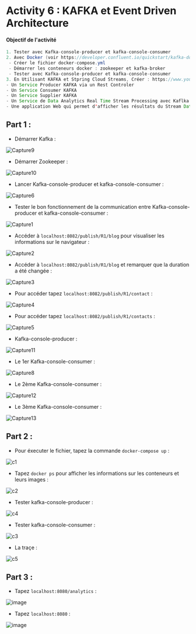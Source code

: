 # Activity 6 : KAFKA et Event Driven Architecture


#### Objectif de l'activité
```java
1. Tester avec Kafka-console-producer et kafka-console-consumer
2. Avec Docker (voir https://developer.confluent.io/quickstart/kafka-docker/) https://www.youtube.com/watch?v=9O1Kuk2xXO8
 - Créer le fichier docker-compose.yml
 - Démarrer les conteneurs docker : zookeeper et kafka-broker
 - Tester avec Kafka-console-producer et kafka-console-consumer
3. En Utilisant KAFKA et Stpring Cloud Streams, Créer : https://www.youtube.com/watch?v=eo8pSWpj2os&authuser=0
- Un Service Producer KAFKA via un Rest Controler
- Un Service Consumer KAFKA
- Un Service Supplier KAFKA
- Un Service de Data Analytics Real Time Stream Processing avec Kaflka Streams
- Une application Web qui permet d'afficher les résultats du Stream Data Analytics en temps réel
```

## Part 1 :

- Démarrer Kafka :
  
![Capture9](https://github.com/WebProjDeveloper/JEE_All_Activities/assets/125798807/36ec3759-330b-42eb-8c40-6ea77a48f74d)


- Démarrer Zookeeper :
  
![Capture10](https://github.com/WebProjDeveloper/JEE_All_Activities/assets/125798807/34edfb9e-0817-4ddf-8341-c80056a16a1a)


- Lancer Kafka-console-producer et kafka-console-consumer :
  
![Capture6](https://github.com/WebProjDeveloper/JEE_All_Activities/assets/125798807/905ee285-d128-4acd-9558-e18b67caa373)


- Tester le bon fonctionnement de la communication entre Kafka-console-producer et kafka-console-consumer :
  
![Capture1](https://github.com/WebProjDeveloper/JEE_All_Activities/assets/125798807/dde1f529-a087-408e-95e4-3b6562e63c39)


- Accéder à `localhost:8082/publish/R1/blog` pour visualiser les informations sur le navigateur :
  
![Capture2](https://github.com/WebProjDeveloper/JEE_All_Activities/assets/125798807/11222db4-3b06-458b-8b2d-72dcd9767d83)


- Accéder à `localhost:8082/publish/R1/blog` et remarquer que la duration a été changée :
    
![Capture3](https://github.com/WebProjDeveloper/JEE_All_Activities/assets/125798807/143267da-0ad5-4b84-b875-3c7c8765a81f)


- Pour accéder tapez `localhost:8082/publish/R1/contact` :
  
![Capture4](https://github.com/WebProjDeveloper/JEE_All_Activities/assets/125798807/d905c234-6760-424a-a527-f53555df979e)


- Pour accéder tapez `localhost:8082/publish/R1/contacts` :
  
![Capture5](https://github.com/WebProjDeveloper/JEE_All_Activities/assets/125798807/88776b3c-2e42-4b8d-911e-51bc0f0ceb9d)


- Kafka-console-producer :
  
![Capture11](https://github.com/WebProjDeveloper/JEE_All_Activities/assets/125798807/d7130d7e-1e6c-4bc6-a249-f2c4f85e7114)


- Le 1er Kafka-console-consumer :
  
![Capture8](https://github.com/WebProjDeveloper/JEE_All_Activities/assets/125798807/1ee99479-05fb-4a7c-968e-e82e19e4154f)


- Le 2ème Kafka-console-consumer :

![Capture12](https://github.com/WebProjDeveloper/JEE_All_Activities/assets/125798807/0730675d-9707-4fef-90c2-9ce7d0491e30)


- Le 3ème Kafka-console-consumer :
  
![Capture13](https://github.com/WebProjDeveloper/JEE_All_Activities/assets/125798807/11f03861-4b8b-403f-811c-a34967577e55)

## Part 2 : 

- Pour éxecuter le fichier, tapez la commande `docker-compose up` :
  
![c1](https://github.com/WebProjDeveloper/JEE_All_Activities/assets/125798807/a4620ffa-72ea-4ac6-b2c4-a4b613d5172e)


- Tapez `docker ps` pour afficher les informations sur les conteneurs et leurs images :
  
![c2](https://github.com/WebProjDeveloper/JEE_All_Activities/assets/125798807/79d10259-6d19-4cd5-813f-ba9dba0c8a3a)


- Tester kafka-console-producer :
  
![c4](https://github.com/WebProjDeveloper/JEE_All_Activities/assets/125798807/dc5d977c-0dc1-44dc-8d1a-5d1c44f65de9)


- Tester kafka-console-consumer :
  
![c3](https://github.com/WebProjDeveloper/JEE_All_Activities/assets/125798807/4612eb6e-38ef-41cd-8e5e-4d186d21e7b8)


- La traçe :
  
![c5](https://github.com/WebProjDeveloper/JEE_All_Activities/assets/125798807/5e6ea70a-75a0-4b0a-8a90-c88037fff6a6)


## Part 3 : 

- Tapez `localhost:8080/analytics` :
  
![image](https://github.com/WebProjDeveloper/JEE_All_Activities/assets/125798807/86b9769c-a3ab-4738-8682-70cb70e9e354)


- Tapez `localhost:8080` :
  
![image](https://github.com/WebProjDeveloper/JEE_All_Activities/assets/125798807/e2fbcfb7-f0bf-4e62-8552-6a9461020437)



